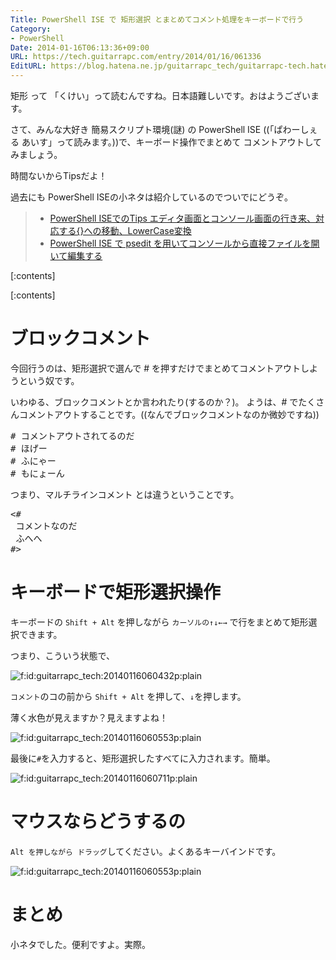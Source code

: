 ```yaml
---
Title: PowerShell ISE で 矩形選択 とまとめてコメント処理をキーボードで行う
Category:
- PowerShell
Date: 2014-01-16T06:13:36+09:00
URL: https://tech.guitarrapc.com/entry/2014/01/16/061336
EditURL: https://blog.hatena.ne.jp/guitarrapc_tech/guitarrapc-tech.hatenablog.com/atom/entry/12921228815716610986
---
```


矩形 って 「くけい」って読むんですね。日本語難しいです。おはようございます。

さて、みんな大好き 簡易スクリプト環境(謎) の PowerShell ISE ((「ぱわーしぇる あいす」って読みます。))で、キーボード操作でまとめて コメントアウトしてみましょう。

時間ないからTipsだよ！

過去にも PowerShell ISEの小ネタは紹介しているのでついでにどうぞ。

> - [PowerShell ISEでのTips エディタ画面とコンソール画面の行き来、対応する{}への移動、LowerCase変換](https://tech.guitarrapc.com/entry/2013/04/09/210447)
> - [PowerShell ISE で psedit を用いてコンソールから直接ファイルを開いて編集する](https://tech.guitarrapc.com/entry/2013/09/06/220948)

[:contents]

[:contents]

# ブロックコメント

今回行うのは、矩形選択で選んで # を押すだけでまとめてコメントアウトしようという奴です。

いわゆる、ブロックコメントとか言われたり(するのか？)。
ようは、# でたくさんコメントアウトすることです。((なんでブロックコメントなのか微妙ですね))

<pre class="brush: powershell;">
# コメントアウトされてるのだ
# ほげー
# ふにゃー
# もにょーん
</pre>


つまり、マルチラインコメント とは違うということです。

<pre class="brush: powershell;">
<#
 コメントなのだ
 ふへへ
#>
</pre>

# キーボードで矩形選択操作

キーボードの ```Shift + Alt``` を押しながら ```カーソルの↑↓←→``` で行をまとめて矩形選択できます。

つまり、こういう状態で、

<p><span itemscope itemtype="https://schema.org/Photograph"><img src="https://cdn-ak.f.st-hatena.com/images/fotolife/g/guitarrapc_tech/20140116/20140116060432.png" alt="f:id:guitarrapc_tech:20140116060432p:plain" title="f:id:guitarrapc_tech:20140116060432p:plain" class="hatena-fotolife" itemprop="image"></span></p>

```コメント```のコの前から ```Shift + Alt``` を押して、```↓```を押します。

薄く水色が見えますか？見えますよね！

<p><span itemscope itemtype="https://schema.org/Photograph"><img src="https://cdn-ak.f.st-hatena.com/images/fotolife/g/guitarrapc_tech/20140116/20140116060553.png" alt="f:id:guitarrapc_tech:20140116060553p:plain" title="f:id:guitarrapc_tech:20140116060553p:plain" class="hatena-fotolife" itemprop="image"></span></p>

最後に```#```を入力すると、矩形選択したすべてに入力されます。簡単。

<p><span itemscope itemtype="https://schema.org/Photograph"><img src="https://cdn-ak.f.st-hatena.com/images/fotolife/g/guitarrapc_tech/20140116/20140116060711.png" alt="f:id:guitarrapc_tech:20140116060711p:plain" title="f:id:guitarrapc_tech:20140116060711p:plain" class="hatena-fotolife" itemprop="image"></span></p>

# マウスならどうするの

 ```Alt を押しながら ドラッグ```してください。よくあるキーバインドです。

<p><span itemscope itemtype="https://schema.org/Photograph"><img src="https://cdn-ak.f.st-hatena.com/images/fotolife/g/guitarrapc_tech/20140116/20140116060553.png" alt="f:id:guitarrapc_tech:20140116060553p:plain" title="f:id:guitarrapc_tech:20140116060553p:plain" class="hatena-fotolife" itemprop="image"></span></p>


# まとめ

小ネタでした。便利ですよ。実際。
